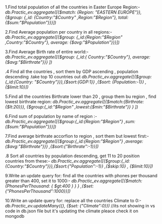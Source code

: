 1.Find total population of all the countries in Easter Europe Region:-
*db.Practic_ev.aggregate([{$match: {Region: "EASTERN EUROPE"}},{$group: {_id: {Country:"$Country" ,Region:"$Region"}, total: {$sum:"$Population"}}}])*

2.Find Average population per country in all regions:-
*db.Practic_ev.aggregate([{$group: {_id:{Region:"$Region" ,Country:"$Country"}, average: {$avg:"$Population"}}}])*

3.Find Average Birth rate of entire world:-
*db.Practic_ev.aggregate([{$group: {_id:{ Country:"$Country"}, average: {$avg:"$Birthrate"}}} ])*

.4 Find all the countries , sort them by GDP ascending , population descending .take top 10 countries out
*db.Practic_ev.aggregate([{$group: {_id:{Country: "$Country"}}},{$sort:{GDP:1}} ,{$sort: {Population:-1}} ,{$limit:10}])*


5.Find all the countries Birthrate lower than 20 , group them bu region , find lowest birthrate region:
*db.Practic_ev.aggregate([{$match:{Birthrate:{$lt:20}}}, {$group:{_id:"$Region" ,lowest:{$min:"$Birthrate"}} } ])*

6.Find sum of population by name of region :-
*db.Practic_ev.aggregate([{$group:{_id:{Region:"$Region"} ,sum:{$sum:"$Population"}}}])*


7.Find average birthrate accorfion to region , sort them but lowest first:-
*db.Practic_ev.aggregate([{$group:{_id:{Region:"$Region"} ,average:{$avg:"$Birthrate"}}} ,{$sort:{"Birthrate":-1}}])* 

.8 Sort all countries by population descending, get 11 to 20 position countries from these:-
*db.Practic_ev.aggregate([{$group:{_id:{Country:"$Country"}}},{$sort:{"Population":-1}} ,{$skip:10} , {$limit:10}])*

9.Write an update query for: find all the countries with phones per thousand greater than 400, set it to 1000:-
*db.Practic_ev.aggregate([{$match: {PhonesPerThousand: { $gt:400  } } } ,{$set:{"PhonesPerThousand":1000}}])*

10.Write an update query for: replace all the countries Climate to 0:-
*db.Practic_ev.updateMany({}, {$set: {"Climate":0}})* //its not showing in vs code in db.json file but it's updating the climate pleace check it on mongodb